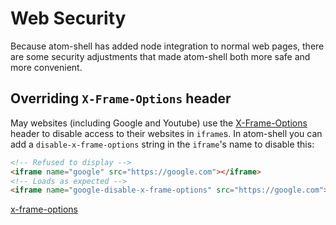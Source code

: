 # Web Security

Because atom-shell has added node integration to normal web pages, there are
some security adjustments that made atom-shell both more safe and more
convenient.

## Overriding `X-Frame-Options` header

May websites (including Google and Youtube) use the
[X-Frame-Options](x-frame-options) header to disable access to their websites
in `iframe`s. In atom-shell you can add a `disable-x-frame-options` string in
the `iframe`'s name to disable this:

```html
<!-- Refused to display -->
<iframe name="google" src="https://google.com"></iframe>
<!-- Loads as expected -->
<iframe name="google-disable-x-frame-options" src="https://google.com"></iframe>
```

[x-frame-options](https://developer.mozilla.org/en-US/docs/Web/HTTP/X-Frame-Options)
